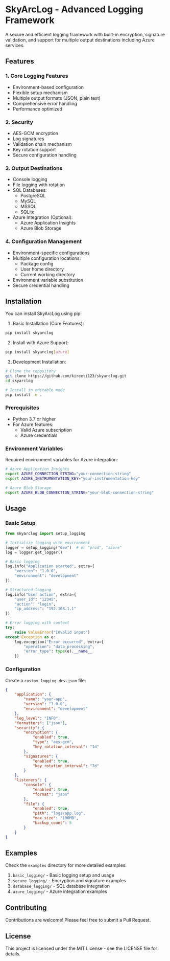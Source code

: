 # SkyArcLog - Advanced Logging Framework

A secure and efficient logging framework with built-in encryption, signature validation, and support for multiple output destinations including Azure services.

## Features

### 1. Core Logging Features
- Environment-based configuration
- Flexible setup mechanism
- Multiple output formats (JSON, plain text)
- Comprehensive error handling
- Performance optimized

### 2. Security
- AES-GCM encryption
- Log signatures
- Validation chain mechanism
- Key rotation support
- Secure configuration handling

### 3. Output Destinations
- Console logging
- File logging with rotation
- SQL Databases:
  - PostgreSQL
  - MySQL
  - MSSQL
  - SQLite
- Azure Integration (Optional):
  - Azure Application Insights
  - Azure Blob Storage

### 4. Configuration Management
- Environment-specific configurations
- Multiple configuration locations:
  - Package config
  - User home directory
  - Current working directory
- Environment variable substitution
- Secure credential handling

## Installation

You can install SkyArcLog using pip:

1. Basic Installation (Core Features):
```bash
pip install skyarclog
```

2. Install with Azure Support:
```bash
pip install skyarclog[azure]
```

3. Development Installation:
```bash
# Clone the repository
git clone https://github.com/kireeti123/skyarclog.git
cd skyarclog

# Install in editable mode
pip install -e .
```

### Prerequisites
- Python 3.7 or higher
- For Azure features:
  - Valid Azure subscription
  - Azure credentials

### Environment Variables
Required environment variables for Azure integration:

```bash
# Azure Application Insights
export AZURE_CONNECTION_STRING="your-connection-string"
export AZURE_INSTRUMENTATION_KEY="your-instrumentation-key"

# Azure Blob Storage
export AZURE_BLOB_CONNECTION_STRING="your-blob-connection-string"
```

## Usage

### Basic Setup

```python
from skyarclog import setup_logging

# Initialize logging with environment
logger = setup_logging("dev")  # or "prod", "azure"
log = logger.get_logger()

# Basic logging
log.info("Application started", extra={
    "version": "1.0.0",
    "environment": "development"
})

# Structured logging
log.info("User action", extra={
    "user_id": "12345",
    "action": "login",
    "ip_address": "192.168.1.1"
})

# Error logging with context
try:
    raise ValueError("Invalid input")
except Exception as e:
    log.exception("Error occurred", extra={
        "operation": "data_processing",
        "error_type": type(e).__name__
    })
```

### Configuration

Create a `custom_logging_dev.json` file:

```json
{
    "application": {
        "name": "your-app",
        "version": "1.0.0",
        "environment": "development"
    },
    "log_level": "INFO",
    "formatters": ["json"],
    "security": {
        "encryption": {
            "enabled": true,
            "type": "aes-gcm",
            "key_rotation_interval": "1d"
        },
        "signatures": {
            "enabled": true,
            "key_rotation_interval": "7d"
        }
    },
    "listeners": {
        "console": {
            "enabled": true,
            "format": "json"
        },
        "file": {
            "enabled": true,
            "path": "logs/app.log",
            "max_size": "100MB",
            "backup_count": 5
        }
    }
}
```

## Examples

Check the `examples` directory for more detailed examples:

1. `basic_logging/` - Basic logging setup and usage
2. `secure_logging/` - Encryption and signature examples
3. `database_logging/` - SQL database integration
4. `azure_logging/` - Azure integration examples

## Contributing

Contributions are welcome! Please feel free to submit a Pull Request.

## License

This project is licensed under the MIT License - see the LICENSE file for details.
